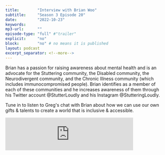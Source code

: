 ```yaml
---
title:        "Interview with Brian Woo"
subtitle:     "Season 3 Episode 20"
date:         "2022-10-23"
keywords:
mp3-url:      ""
episode-type: "full" #"trailer"
explicit:     "no"
block:        "no" # no means it is published
layout: podcast
excerpt_separator: <!--more-->
---
```


Brian has a passion for raising awareness about mental health and is an advocate for the Stuttering community, the Disabled community, the Neurodivergent community, and the Chronic Illness community (which includes immunocompromised people). Brian identifies as a member of each of these communities and he increases awareness of them through his Twitter account @StutterLoudly and his Instagram @StutteringLoudly. 

Tune in to listen to Greg's chat with Brian about how we can use our own gifts & talents to create a world that is inclusive & accessible.

<iframe src="https://anchor.fm/somestutterluh/embed/episodes/Interview-with-Brian-Woo-e1pkib8/a-a8nv7f2" height="102px" width="400px" frameborder="0" scrolling="no"></iframe>
